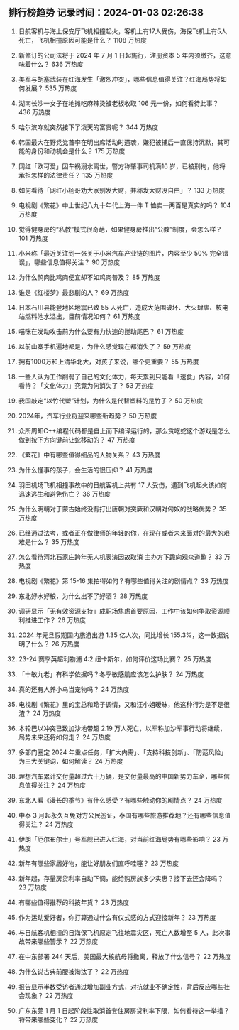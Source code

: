 
## 排行榜趋势 记录时间：2024-01-03 02:26:38
  
  1. 日航客机与海上保安厅飞机相撞起火，客机上有17人受伤，海保飞机上有5人死亡，飞机相撞原因可能是什么？ 1108 万热度
    
  2. 新修订的公司法将于 2024 年 7 月 1 日起施行，注册资本 5 年内须缴齐，这意味着什么？ 636 万热度
    
  3. 美军与胡塞武装在红海发生「激烈冲突」，哪些信息值得关注？红海局势将如何发展？ 535 万热度
    
  4. 湖南长沙一女子在地摊吃麻辣烫被老板收取 106 元一份，如何看待此事？ 436 万热度
    
  5. 哈尔滨咋就突然接下了泼天的富贵呢？ 344 万热度
    
  6. 韩国最大在野党党首李在明出席活动时遇袭，嫌犯被捕后一直保持沉默，其可能的身份和动机会是什么？ 175 万热度
    
  7. 网红「欧可爱」因车祸溺水离世，警方称肇事司机满16 岁，已被刑拘，他将承担怎样的法律责任？ 135 万热度
    
  8. 如何看待「网红小杨哥劝大家别发大财，并称发大财没自由」？ 133 万热度
    
  9. 电视剧《繁花》中上世纪八九十年代上海一件 T 恤卖一两百是真实的吗？ 104 万热度
    
  10. 觉得健身房的“私教”模式很奇葩，如果健身房推出“公教”制度，会怎么样？ 101 万热度
    
  11. 小米称「最近关注到一张关于小米汽车产业链的图片，内容至少 50% 完全错误」，哪些信息值得关注？ 90 万热度
    
  12. 为什么鸭肉比鸡肉便宜却不如鸡肉普及？ 85 万热度
    
  13. 谁是《红楼梦》最悲剧的人？ 69 万热度
    
  14. 日本石川县能登地区地震已致 55 人死亡，造成大范围破坏、大火肆虐、核电站燃料池水溢出，目前情况如何？ 61 万热度
    
  15. 喵咪在发动攻击前为什么要有力快速的搅动尾巴？ 61 万热度
    
  16. 以前山寨手机遍地都是，为什么感觉现在都消失了？ 59 万热度
    
  17. 拥有1000万和上清华北大，对孩子来说，哪个更重要？ 55 万热度
    
  18. 一些人认为工作削弱了自己的文化体力，每天累到只能看「速食」内容，如何看待？「文化体力」究竟为何消失了？ 53 万热度
    
  19. 我国敲定“以竹代塑”计划，为什么是代替塑料的是竹子？ 50 万热度
    
  20. 2024年，汽车行业将迎来哪些新趋势？ 50 万热度
    
  21. 众所周知C++编程代码都是自上而下编译运行的，那么贪吃蛇这个游戏是怎么做到按下方向键前让蛇移动的？ 47 万热度
    
  22. 《繁花》中有哪些值得细品的人物关系？ 43 万热度
    
  23. 为什么懂事的孩子，会生活的很压抑？ 41 万热度
    
  24. 羽田机场飞机相撞事故中的日航客机上共有 17 人受伤，遇到飞机起火该如何迅速逃生和避免伤亡？ 36 万热度
    
  25. 为什么明朝对于蒙古始终没有打出唐朝对突厥和汉朝对匈奴的战略优势？ 35 万热度
    
  26. 已经通过法考，或者正在做律师的年轻的你，在现在或者未来面对的最大的艰难是什么？ 35 万热度
    
  27. 怎么看待河北石家庄跨年无人机表演因故取消 主办方下跪向观众道歉？ 33 万热度
    
  28. 电视剧《繁花》第 15-16 集拍得如何？有哪些值得关注的剧情点？ 33 万热度
    
  29. 东北好水好粮，为什么出不了好酒？ 28 万热度
    
  30. 调研显示「无有效资源支持」成职场焦虑首要原因，工作中该如何争取资源顺利推进工作？ 26 万热度
    
  31. 2024 年元旦假期国内旅游出游 1.35 亿人次，同比增长 155.3%，这一数据说明了什么？ 26 万热度
    
  32. 23-24 赛季英超利物浦 4:2 纽卡斯尔，如何评价这场比赛？ 25 万热度
    
  33. 「十敏九老」有科学依据吗？冬季敏感肌应该怎么护肤？ 24 万热度
    
  34. 真的还有人养小鸟当宠物吗？ 24 万热度
    
  35. 电视剧《繁花》里的宝总和玲子调情，又和汪小姐暧昧，他这种行为是不是很渣？ 24 万热度
    
  36. 本轮巴以冲突已致加沙地带超 2.19 万人死亡，以军称加沙军事行动将继续，局势未来还将如何走？ 24 万热度
    
  37. 多部门圈定 2024 年重点任务，「扩大内需」、「支持科技创新」、「防范风险」为三大关键词，如何解读？ 24 万热度
    
  38. 理想汽车累计交付量超过六十万辆，是交付量最高的中国新势力车企，哪些信息值得关注？ 24 万热度
    
  39. 东北人看《漫长的季节》有什么感受？有哪些触动你的剧情点？ 24 万热度
    
  40. 中泰 3 月起永久互免对方公民签证，泰国有哪些旅游推荐地？还有哪些信息值得关注？ 24 万热度
    
  41. 伊朗「厄尔布尔士」号军舰已进入红海，对当前红海局势有哪些影响？ 23 万热度
    
  42. 新年有哪些家居好物，能让好朋友们直呼哇噻？ 23 万热度
    
  43. 新年起，存量房贷利率自动下调，能给购房族多少实惠？接下去还会降吗？ 23 万热度
    
  44. 有哪些值得推荐的科技年货？ 23 万热度
    
  45. 作为运动爱好者，你打算通过什么有仪式感的方式迎接新年？ 23 万热度
    
  46. 与日航客机相撞的日海保飞机原定飞往地震灾区，死亡人数增至 5 人，此次事故带来哪些警示？ 22 万热度
    
  47. 在中东部署 244 天后，美国最大核航母将撤离，释放了什么信号？ 22 万热度
    
  48. 为什么说古典前腰被淘汰了？ 22 万热度
    
  49. 报告显示半数受访者通过增加副业方式，对抗就业不确定性，背后反应哪些社会现象？ 22 万热度
    
  50. 广东东莞 1 月 1 日起阶段性取消首套住房房贷利率下限，如何看待这一举措？将带来哪些变化？ 22 万热度
    